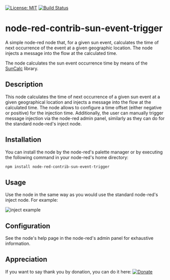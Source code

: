 [![License: MIT](https://img.shields.io/badge/License-MIT-yellow.svg)](https://opensource.org/licenses/MIT) [![Build Status](https://travis-ci.org/majektom/node-red-contrib-sun-event-trigger.svg?branch=master)](https://travis-ci.org/majektom/node-red-contrib-sun-event-trigger)

# node-red-contrib-sun-event-trigger

A simple node-red node that, for a given sun event, calculates the time of next occurrence of the event at a given geographic location. The node injects a message into the flow at the calculated time.

The node calculates the sun event occurrence time by means of the [SunCalc](https://www.npmjs.com/package/suncalc) library.

## Description

This node calculates the time of next occurrence of a given sun event at a given geographical location and injects a message into the flow at the calculated time. The node allows to configure a time offset (either negative or positive) for the injection time. Additionally, the user can manually trigger message injection via the node-red admin panel, similarly as they can do for the standard node-red's inject node.

## Installation

You can install the node by the node-red's palette manager or by executing the following command in your node-red's home directory:
```bash
npm install node-red-contrib-sun-event-trigger
```

## Usage

Use the node in the same way as you would use the standard node-red's inject node. For example:

![inject example](https://github.com/majektom/node-red-contrib-sun-event-trigger/raw/master/doc/images/inject-example.png "Inject example flow")

## Configuration

See the node's help page in the node-red's admin panel for exhaustive information.

## Appreciation

If you want to say thank you by donation, you can do it here:
[![Donate](https://www.paypalobjects.com/en_US/PL/i/btn/btn_donateCC_LG.gif)](https://www.paypal.com/donate?hosted_button_id=7DQMX6KQZ8R42)
